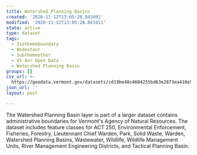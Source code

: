 ```yaml
---
title: Watershed Planning Basins
created: '2020-11-12T13:05:28.843401'
modified: '2020-11-12T13:05:28.843411'
state: active
type: dataset
tags:
  - Isothemeboundary
  - Nodevtanr
  - Subthemeother
  - Vt Anr Open Data
  - Watershed Planning Basin
groups: []
csv_url: >-
  https://geodata.vermont.gov/datasets/cd19be48c4684255bd63e2873ea418e5_163.csv?outSR=%7B%22latestWkid%22%3A32145%2C%22wkid%22%3A32145%7D
json_url: ''
layout: post

---
```

<div style='text-align:Left;'><div><div><p><span>The Watershed Planning Basin layer is part of a larger dataset contains administrative boundaries for Vermont's Agency of Natural Resources. The dataset includes feature classes for ACT 250, Environmental Enforcement, Fisheries, Forestry, Lieutennant Chief Warden, Park, Solid Waste, Warden, Watershed Planning Basins, Wastewater, Wildlife, Wildlife Management Units, River Management Engineering Districts, and Tactical Planning Basin.</span></p></div></div></div>
